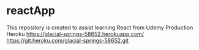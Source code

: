 # reactApp
This repository is created to assist learning React from Udemy
 Production Heroku
https://glacial-springs-58652.herokuapp.com/
https://git.heroku.com/glacial-springs-58652.git
